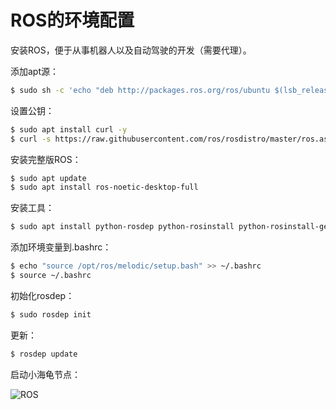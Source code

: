 # ROS的环境配置

安装ROS，便于从事机器人以及自动驾驶的开发（需要代理）。

添加apt源：

```bash
$ sudo sh -c 'echo "deb http://packages.ros.org/ros/ubuntu $(lsb_release -sc) main" > /etc/apt/sources.list.d/ros-latest.list'
```

设置公钥：

```bash
$ sudo apt install curl -y 
$ curl -s https://raw.githubusercontent.com/ros/rosdistro/master/ros.asc | sudo apt-key add -
```

安装完整版ROS：

```bash
$ sudo apt update 
$ sudo apt install ros-noetic-desktop-full
```

安装工具：

```bash
$ sudo apt install python-rosdep python-rosinstall python-rosinstall-generator python-wstool build-essential
```

添加环境变量到.bashrc：

```bash
$ echo "source /opt/ros/melodic/setup.bash" >> ~/.bashrc
$ source ~/.bashrc
```

初始化rosdep：

```bash
$ sudo rosdep init
```

更新：

```bash
$ rosdep update
```

启动小海龟节点：

![ROS](https://github.com/zihan987/wsl2-config/blob/main/image/ROS.png)
